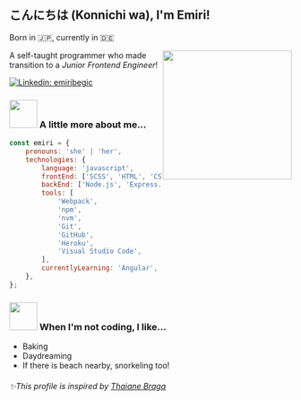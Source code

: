 ## こんにちは (Konnichi wa), I'm Emiri!

Born in 🇯🇵, currently in 🇩🇪

<img align='right' src="https://media.giphy.com/media/PflUjSyMJQgeJ8iOWf/giphy.gif" width="230">
<p>A self-taught programmer who made transition to a <em>Junior Frontend Engineer</em>!</p>

[![Linkedin: emiribegic](https://img.shields.io/badge/-emiribegic-blue?style=flat-square&logo=linkedin&labelColor=blue&link=https://www.linkedin.com/in/emiribegic/)](https://www.linkedin.com/in/emiribegic/)

### <img src="https://media.giphy.com/media/j0MktH0wmO0U4XVUAx/giphy.gif" width="50"> A little more about me...

```javascript
const emiri = {
	pronouns: 'she' | 'her',
	technologies: {
		language: 'javascript',
		frontEnd: ['SCSS', 'HTML', 'CSS', 'React'],
		backEnd: ['Node.js', 'Express.js'],
		tools: [
			'Webpack',
			'npm',
			'nvm',
			'Git',
			'GitHub',
			'Heroku',
			'Visual Studio Code',
		],
		currentlyLearning: 'Angular', 'TypeScript', 'RxJS', 'NgRx'
	},
};
```

### <img src="https://media.giphy.com/media/YLxkiyH7rXlnZwPk7E/giphy.gif" width="50"> When I'm not coding, I like...

-   Baking
-   Daydreaming
-   If there is beach nearby, snorkeling too!

###### ✨This profile is inspired by [Thaiane Braga](https://github.com/Thaiane)
